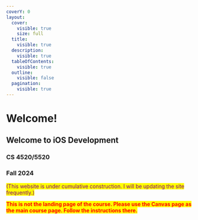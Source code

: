 ```yaml
---
coverY: 0
layout:
  cover:
    visible: true
    size: full
  title:
    visible: true
  description:
    visible: true
  tableOfContents:
    visible: true
  outline:
    visible: false
  pagination:
    visible: true
---
```


# Welcome!

## Welcome to iOS Development

### CS 4520/5520

### Fall 2024

<mark style="color:purple;">(This website is under cumulative construction. I will be updating the site frequently.)</mark>

<mark style="color:red;">**This is not the landing page of the course. Please use the Canvas page as the main course page.  Follow the instructions there.**</mark>
